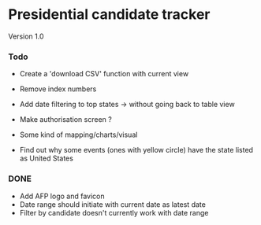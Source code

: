 # Presidential candidate tracker

Version 1.0

### Todo
* Create a 'download CSV' function with current view
* Remove index numbers
* Add date filtering to top states -> without going back to table view

* Make authorisation screen ?
* Some kind of mapping/charts/visual
* Find out why some events (ones with yellow circle) have the state listed as United States

### DONE
* Add AFP logo and favicon
* Date range should initiate with current date as latest date
* Filter by candidate doesn't currently work with date range
